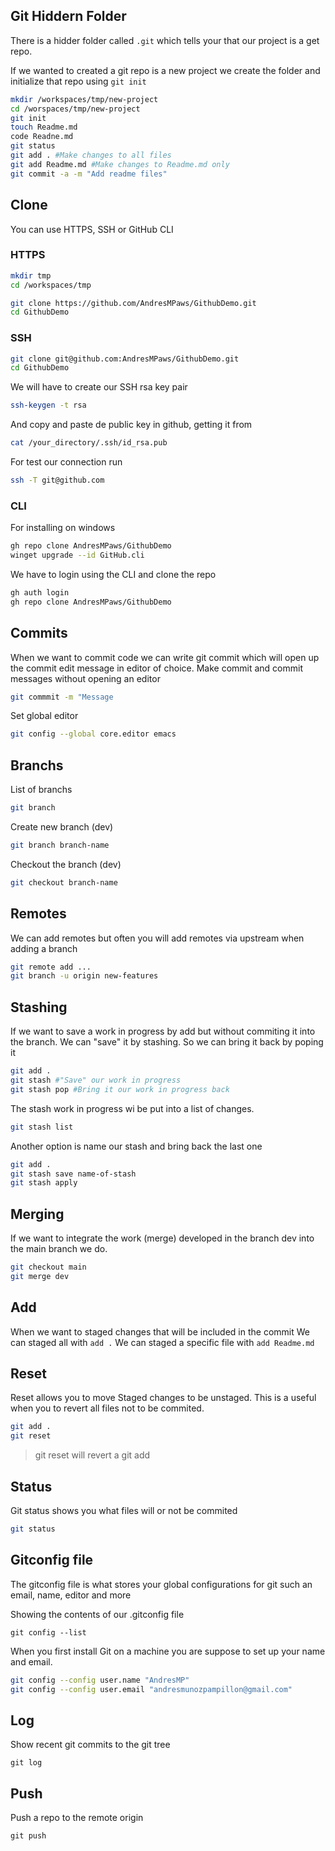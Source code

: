 ## Git Hiddern Folder
There is a hidder folder called `.git` which tells your that our project is a get repo.

If we wanted to created a git repo is a new project we create the folder and initialize that repo using `git init`
```sh
mkdir /workspaces/tmp/new-project
cd /worspaces/tmp/new-project
git init
touch Readme.md
code Readne.md
git status
git add . #Make changes to all files
git add Readme.md #Make changes to Readme.md only
git commit -a -m "Add readme files"
```

## Clone
You can use HTTPS, SSH or GitHub CLI
### HTTPS
```sh
mkdir tmp
cd /workspaces/tmp
```

```sh
git clone https://github.com/AndresMPaws/GithubDemo.git
cd GithubDemo
```

### SSH


```sh
git clone git@github.com:AndresMPaws/GithubDemo.git
cd GithubDemo
```

We will have to create our SSH rsa key pair
```sh
ssh-keygen -t rsa
```
And copy and paste de public key in github, getting it from
```sh
cat /your_directory/.ssh/id_rsa.pub
```
For test our connection run
```sh
ssh -T git@github.com
```
### CLI
For installing on windows
```sh
gh repo clone AndresMPaws/GithubDemo
winget upgrade --id GitHub.cli
```

We have to login using the CLI and clone the repo
```sh
gh auth login
gh repo clone AndresMPaws/GithubDemo    
```


## Commits
When we want to commit code we can write git commit which will open up the commit edit message in editor of choice. 
Make commit and commit messages without opening an editor
```sh 
git commmit -m "Message
```
Set global editor
```sh 
git config --global core.editor emacs
```
## Branchs
List of branchs
```sh
git branch
```

Create new branch (dev)
```sh
git branch branch-name
```

Checkout the branch (dev)
```sh
git checkout branch-name
```

## Remotes
We can add remotes but often you will add remotes via upstream when adding a branch
```sh
git remote add ...
git branch -u origin new-features
```
## Stashing
If we want to save a work in progress by add but without commiting it into the branch. We can "save" it by stashing. So we can bring it back by poping it

```sh
git add .
git stash #"Save" our work in progress
git stash pop #Bring it our work in progress back
```
The stash work in progress wi be put into a list of changes. 
```sh
git stash list
```

Another option is name our stash and bring back the last one
```sh
git add .
git stash save name-of-stash
git stash apply
```


## Merging
If we want to integrate the work (merge) developed in the branch dev into the main branch we do.

```sh
git checkout main
git merge dev
```

## Add
When we want to staged changes that will be included in the commit
We can staged all with ```add .```
We can staged a specific file with ```add Readme.md```


## Reset 
Reset allows you to move Staged changes to be unstaged.
This is a useful when you to revert all files not to be commited.

```sh
git add .
git reset
```
>git reset will revert a git add

## Status
Git status shows you what files will or not be commited

```sh
git status
```

## Gitconfig file
The gitconfig file is what stores your global configurations for git such an email, name, editor and more

Showing the contents of our .gitconfig file
```
git config --list
```

When you first install Git on a machine you are suppose to set up your name and email.
```sh
git config --config user.name "AndresMP"
git config --config user.email "andresmunozpampillon@gmail.com"
```

## Log
Show recent git commits to the git tree
```
git log
```

## Push
Push a repo to the remote origin
```
git push
```